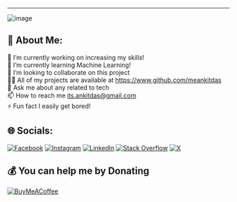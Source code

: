 ---
![image](https://github.com/meankitdas/meankitdas/assets/75267634/b0cc2dfc-cf65-42c3-b9a4-e17eff9fcda5)

## 💫 About Me:
🔭 I’m currently working on increasing my skills!<br>🌱 I’m currently learning Machine Learning!<br>🤝 I’m looking to collaborate on this project<br>👨‍💻 All of my projects are available at https://www.github.com/meankitdas<br>💬 Ask me about any related to tech<br>📫 How to reach me its.ankitdas@gmail.com<br>⚡ Fun fact I easily get bored!




## 🌐 Socials:
[![Facebook](https://img.shields.io/badge/Facebook-%231877F2.svg?logo=Facebook&logoColor=white)](https://facebook.com/its.ankitdas) [![Instagram](https://img.shields.io/badge/Instagram-%23E4405F.svg?logo=Instagram&logoColor=white)](https://instagram.com/meankitdas) [![LinkedIn](https://img.shields.io/badge/LinkedIn-%230077B5.svg?logo=linkedin&logoColor=white)](https://linkedin.com/in/itsankitdas) [![Stack Overflow](https://img.shields.io/badge/-Stackoverflow-FE7A16?logo=stack-overflow&logoColor=white)](https://stackoverflow.com/users/14806495) [![X](https://img.shields.io/badge/X.com-%231DA1F2.svg?logo=X&logoColor=white)](https://twitter.com/its_ankitdas) 



## 💰 You can help me by Donating
[![BuyMeACoffee](https://img.shields.io/badge/Buy%20Me%20a%20Coffee-ffdd00?style=for-the-badge&logo=buy-me-a-coffee&logoColor=black)](https://buymeacoffee.com/itsankitdas) 

  

